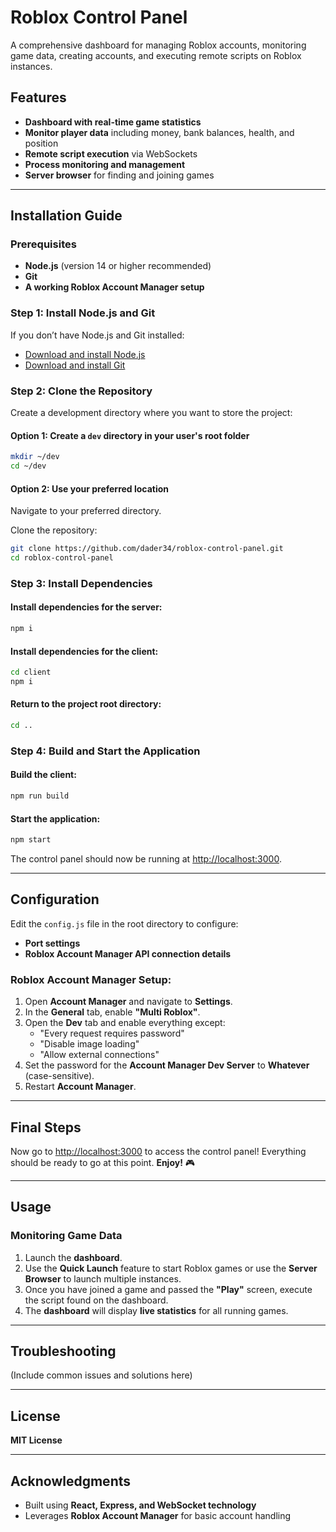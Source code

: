 # Roblox Control Panel  

A comprehensive dashboard for managing Roblox accounts, monitoring game data, creating accounts, and executing remote scripts on Roblox instances.  

## Features  

- **Dashboard with real-time game statistics**  
- **Monitor player data** including money, bank balances, health, and position  
- **Remote script execution** via WebSockets  
- **Process monitoring and management**  
- **Server browser** for finding and joining games  

---

## Installation Guide  

### Prerequisites  

- **Node.js** (version 14 or higher recommended)  
- **Git**  
- **A working Roblox Account Manager setup**  

### Step 1: Install Node.js and Git  

If you don’t have Node.js and Git installed:  

- [Download and install Node.js](https://nodejs.org)  
- [Download and install Git](https://git-scm.com)  

### Step 2: Clone the Repository  

Create a development directory where you want to store the project:  

#### Option 1: Create a `dev` directory in your user's root folder  
```sh  
mkdir ~/dev  
cd ~/dev  
```  
#### Option 2: Use your preferred location  
Navigate to your preferred directory.  

Clone the repository:  
```sh  
git clone https://github.com/dader34/roblox-control-panel.git  
cd roblox-control-panel  
```  

### Step 3: Install Dependencies  

#### Install dependencies for the server:  
```sh  
npm i  
```  

#### Install dependencies for the client:  
```sh  
cd client  
npm i  
```  

#### Return to the project root directory:  
```sh  
cd ..  
```  

### Step 4: Build and Start the Application  

#### Build the client:  
```sh  
npm run build  
```  

#### Start the application:  
```sh  
npm start  
```  
The control panel should now be running at [http://localhost:3000](http://localhost:3000).  

---

## Configuration  

Edit the `config.js` file in the root directory to configure:  

- **Port settings**  
- **Roblox Account Manager API connection details**  

### Roblox Account Manager Setup:  

1. Open **Account Manager** and navigate to **Settings**.  
2. In the **General** tab, enable **"Multi Roblox"**.  
3. Open the **Dev** tab and enable everything except:  
   - "Every request requires password"  
   - "Disable image loading"  
   - "Allow external connections"  
4. Set the password for the **Account Manager Dev Server** to **Whatever** (case-sensitive).  
5. Restart **Account Manager**.  

---

## Final Steps  

Now go to [http://localhost:3000](http://localhost:3000) to access the control panel! Everything should be ready to go at this point. **Enjoy!** 🎮  

---

## Usage  

### Monitoring Game Data  

1. Launch the **dashboard**.  
2. Use the **Quick Launch** feature to start Roblox games or use the **Server Browser** to launch multiple instances.  
3. Once you have joined a game and passed the **"Play"** screen, execute the script found on the dashboard.  
4. The **dashboard** will display **live statistics** for all running games.  

---

## Troubleshooting  

(Include common issues and solutions here)  

---

## License  

**MIT License**  

---

## Acknowledgments  

- Built using **React, Express, and WebSocket technology**  
- Leverages **Roblox Account Manager** for basic account handling  
